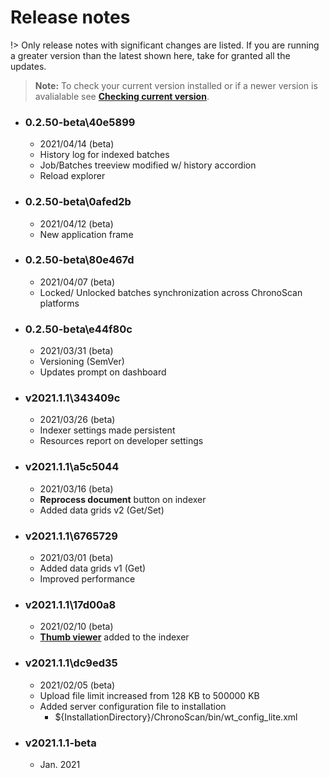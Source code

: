 
# Release notes

!> Only release notes with significant changes are listed. If you are running a greater version than the latest shown here, take for granted all the updates.

> **Note:** To check your current version installed or if a newer version is avalialable see [**Checking current version**](./documentation/checking-current-version).

* ### 0.2.50-beta\40e5899
    * 2021/04/14 (beta)
    * History log for indexed batches
    * Job/Batches treeview modified w/ history accordion
    * Reload explorer

* ### 0.2.50-beta\0afed2b
    * 2021/04/12 (beta)
    * New application frame

* ### 0.2.50-beta\80e467d
    * 2021/04/07 (beta)
    * <i class="mdi mdi-lock"></i> Locked/ Unlocked batches synchronization across ChronoScan platforms

* ### 0.2.50-beta\e44f80c
    * 2021/03/31 (beta)
    * Versioning (SemVer)
    * Updates prompt on dashboard

* ### v2021.1.1\343409c
    * 2021/03/26 (beta)
    * Indexer settings made persistent
    * Resources report on developer settings

* ### v2021.1.1\a5c5044
    * 2021/03/16 (beta)
    * <i class="mdi mdi-flash"></i> **Reprocess document** button on indexer
    * <i class="mdi mdi-grid"></i> Added data grids v2 (Get/Set)

* ### v2021.1.1\6765729
    * 2021/03/01 (beta)
    * <i class="mdi mdi-grid"></i> Added data grids v1 (Get) 
    * Improved performance

* ### v2021.1.1\17d00a8
    * 2021/02/10 (beta)
    * <i class="mdi mdi-image-multiple-outline"></i> [**Thumb viewer**](./documentation/chronolite/indexer/thumb-viewer/index) added to the indexer

* ### v2021.1.1\dc9ed35
    * 2021/02/05 (beta)
    * Upload file limit increased from 128 KB to 500000 KB
    * Added server configuration file to installation
        * ${InstallationDirectory}/ChronoScan/bin/wt_config_lite.xml

* ### v2021.1.1-beta
    * Jan. 2021   